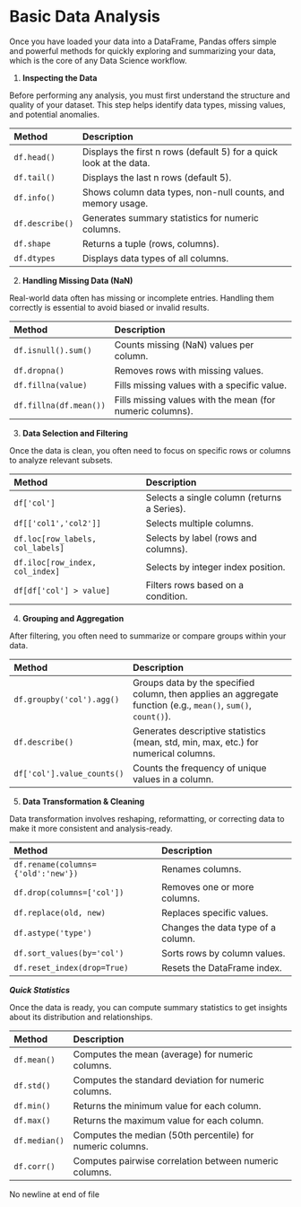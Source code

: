 # Basic Data Analysis

Once you have loaded your data into a DataFrame, Pandas offers simple and powerful methods for quickly exploring and summarizing your data, which is the core of any Data Science workflow.

1. **Inspecting the Data**

Before performing any analysis, you must first understand the structure and quality of your dataset.
This step helps identify data types, missing values, and potential anomalies.

|Method|Description|
|:-----|:----------|
|`df.head()`|Displays the first n rows (default 5) for a quick look at the data.|
|`df.tail()`|Displays the last n rows (default 5).|
|`df.info()`|Shows column data types, non-null counts, and memory usage.|
|`df.describe()`|Generates summary statistics for numeric columns.|
|`df.shape`|Returns a tuple (rows, columns).|
|`df.dtypes`|Displays data types of all columns.|


2. **Handling Missing Data (NaN)**

Real-world data often has missing or incomplete entries.
Handling them correctly is essential to avoid biased or invalid results.

|Method|Description|
|:-----|:----------|
|`df.isnull().sum()`|Counts missing (NaN) values per column.|
|`df.dropna()`|Removes rows with missing values.|
|`df.fillna(value)`|Fills missing values with a specific value.|
|`df.fillna(df.mean())`|Fills missing values with the mean (for numeric columns).|


3. **Data Selection and Filtering**

Once the data is clean, you often need to focus on specific rows or columns to analyze relevant subsets.

|Method|Description|
|:-----|:----------|
|`df['col']`|Selects a single column (returns a Series).|
|`df[['col1','col2']]`|Selects multiple columns.|
|`df.loc[row_labels, col_labels]`|Selects by label (rows and columns).|
|`df.iloc[row_index, col_index]`|Selects by integer index position.|
|`df[df['col'] > value]`|Filters rows based on a condition.|


4. **Grouping and Aggregation**

After filtering, you often need to summarize or compare groups within your data.

|Method|Description|
|:-----|:----------|
|`df.groupby('col').agg()`|Groups data by the specified column, then applies an aggregate function (e.g., `mean()`, `sum()`, `count()`).|
|`df.describe()`|Generates descriptive statistics (mean, std, min, max, etc.) for numerical columns.|
|`df['col'].value_counts()`|Counts the frequency of unique values in a column.|


5. **Data Transformation & Cleaning**

Data transformation involves reshaping, reformatting, or correcting data to make it more consistent and analysis-ready.

|Method|Description|
|:-----|:----------|
|`df.rename(columns={'old':'new'})`|Renames columns.|
|`df.drop(columns=['col'])`|Removes one or more columns.|
|`df.replace(old, new)`|Replaces specific values.|
|`df.astype('type')`|Changes the data type of a column.|
|`df.sort_values(by='col')`|Sorts rows by column values.|
|`df.reset_index(drop=True)`|Resets the DataFrame index.|


***Quick Statistics***

Once the data is ready, you can compute summary statistics to get insights about its distribution and relationships.

|Method|Description|
|:-----|:----------|
|`df.mean()`|Computes the mean (average) for numeric columns.|
|`df.std()`|Computes the standard deviation for numeric columns.|
|`df.min()`|Returns the minimum value for each column.|
|`df.max()`|Returns the maximum value for each column.|
|`df.median()`|Computes the median (50th percentile) for numeric columns.|
|`df.corr()`|Computes pairwise correlation between numeric columns.|
 No newline at end of file